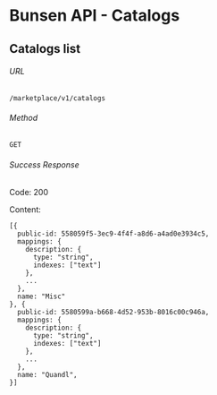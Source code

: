 # Bunsen API - Catalogs

## Catalogs list

###### URL

`/marketplace/v1/catalogs`

###### Method

`GET`

###### Success Response

Code: 200

Content:
```
[{
  public-id: 558059f5-3ec9-4f4f-a8d6-a4ad0e3934c5,
  mappings: {
    description: {
      type: "string",
      indexes: ["text"]
    },
    ...
  },
  name: "Misc"
}, {
  public-id: 5580599a-b668-4d52-953b-8016c00c946a,
  mappings: {
    description: {
      type: "string",
      indexes: ["text"]
    },
    ...
  },
  name: "Quandl",
}]
```

